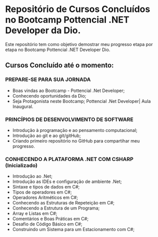# Repositório de Cursos Concluídos no Bootcamp Pottencial .NET Developer da Dio.
Este repositório tem como objetivo demostrar meu progresso etapa por etapa no Bootcamp Pottencial .NET Developer Dio.

## Cursos Concluído até o momento:
### PREPARE-SE PARA SUA JORNADA
 - Boas vindas ao Bootcamp - Pottencial .Net Developer;
 - Conhecendo oportunidades da Dio;
 - Seja Protagonista neste Bootcamp;
 Pottencial .Net Developer| Aula Inaugural.
### PRINCÍPIOS DE DESENVOLVIMENTO DE SOFTWARE
 - Introdução à programação e ao pensamento computacional;
 - Introdução ao git e ao git/gitHub;
 - Criando primeiro repositório no GitHub para compartihar meu progresso.

### CONHECENDO A PLATAFORMA .NET COM CSHARP (Inicializado)
 - Introdução ao .Net;
 - Introdução as IDEs e configuração de ambiente .Net;
 - Sintaxe e tipos de dados em C#;
 - Tipos de operadores em C#;
 - Operadores Aritméticos em C#;
 - Conhecendo as Estruturas de Repeteição em C#;
 - Conhecendo a Estrutura de um Programa;
 - Array e Listas em C#;
 - Comentários e Boas Práticas em C#;
 - Desafio de Código Básico em C#;
 - Construindo um Sistema para um Estacionamento com C#;
 
 



